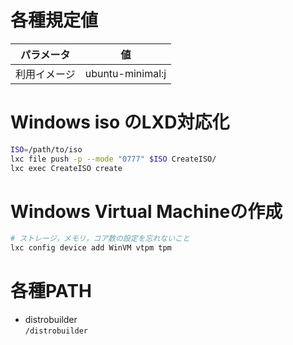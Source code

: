 # 各種規定値
|パラメータ|値|
|:-:|:-:|
|利用イメージ|ubuntu-minimal:j|

# Windows iso のLXD対応化
```sh
ISO=/path/to/iso
lxc file push -p --mode "0777" $ISO CreateISO/
lxc exec CreateISO create
```

# Windows Virtual Machineの作成
```sh
# ストレージ，メモリ，コア数の設定を忘れないこと
lxc config device add WinVM vtpm tpm
```

# 各種PATH
- distrobuilder  
  `/distrobuilder`
